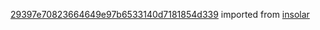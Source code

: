 [29397e70823664649e97b6533140d7181854d339](https://github.com/insolar/insolar/commit/29397e70823664649e97b6533140d7181854d339) imported from [insolar](https://github.com/insolar/insolar)
